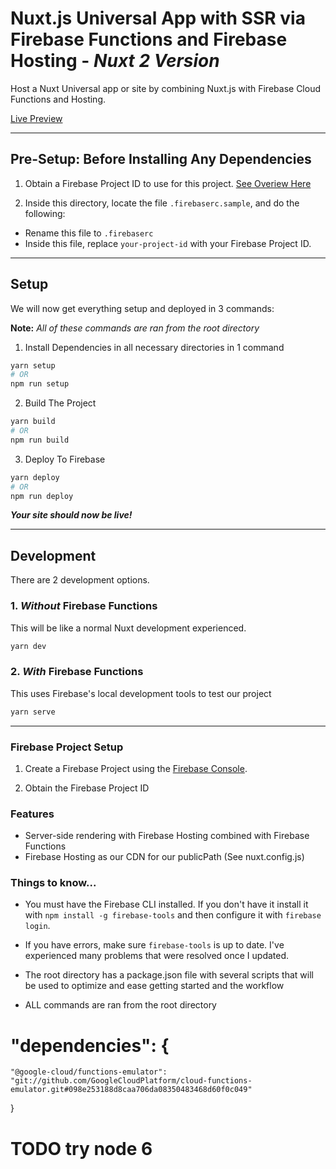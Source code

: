 # Nuxt.js Universal App with SSR via Firebase Functions and Firebase Hosting - **_Nuxt 2 Version_**

Host a Nuxt Universal app or site by combining Nuxt.js with Firebase Cloud Functions and Hosting.

[Live Preview](https://nuxt2ssrfire.firebaseapp.com)

---

## Pre-Setup: Before Installing Any Dependencies

1.  Obtain a Firebase Project ID to use for this project. [See Overiew Here](#firebase-project-setup)

2.  Inside this directory, locate the file `.firebaserc.sample`, and do the following:

- Rename this file to `.firebaserc`
- Inside this file, replace `your-project-id` with your Firebase Project ID.

---

## Setup

We will now get everything setup and deployed in 3 commands:

**Note:** _All of these commands are ran from the root directory_

1.  Install Dependencies in all necessary directories in 1 command

```bash
yarn setup
# OR
npm run setup
```

2.  Build The Project

```bash
yarn build
# OR
npm run build
```

3.  Deploy To Firebase

```bash
yarn deploy
# OR
npm run deploy
```

**_Your site should now be live!_**

---

## Development

There are 2 development options.

### 1. _Without_ Firebase Functions

This will be like a normal Nuxt development experienced.

```bash
yarn dev
```

### 2. _With_ Firebase Functions

This uses Firebase's local development tools to test our project

```bash
yarn serve
```

---

### Firebase Project Setup

1.  Create a Firebase Project using the [Firebase Console](https://console.firebase.google.com).

2.  Obtain the Firebase Project ID

### Features

- Server-side rendering with Firebase Hosting combined with Firebase Functions
- Firebase Hosting as our CDN for our publicPath (See nuxt.config.js)

### Things to know...

- You must have the Firebase CLI installed. If you don't have it install it with `npm install -g firebase-tools` and then configure it with `firebase login`.

- If you have errors, make sure `firebase-tools` is up to date. I've experienced many problems that were resolved once I updated.

* The root directory has a package.json file with several scripts that will be used to optimize and ease getting started and the workflow

* ALL commands are ran from the root directory


#   "dependencies": {
    "@google-cloud/functions-emulator": "git://github.com/GoogleCloudPlatform/cloud-functions-emulator.git#098e253188d8caa706da08350483468d60f0c049"
  }

  # TODO try node 6

  